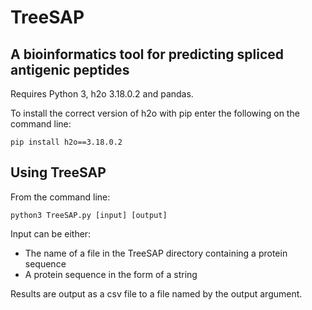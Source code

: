# TreeSAP
## A bioinformatics tool for predicting spliced antigenic peptides

Requires Python 3, h2o 3.18.0.2 and pandas.

To install the correct version of h2o with pip enter the following on the command line:

```pip install h2o==3.18.0.2```


## Using TreeSAP

From the command line:

```python3 TreeSAP.py [input] [output]```

Input can be either:
* The name of a file in the TreeSAP directory containing a protein sequence
* A protein sequence in the form of a string

Results are output as a csv file to a file named by the output argument.
